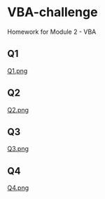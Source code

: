 # VBA-challenge
Homework for Module 2 - VBA

## Q1

[Q1.png](https://github.com/Carneromathi/VBA-challenge/blob/main/Q1.png?raw=true)

## Q2

[Q2.png](https://github.com/Carneromathi/VBA-challenge/blob/main/Q2.png?raw=true)

## Q3

[Q3.png](https://github.com/Carneromathi/VBA-challenge/blob/main/Q3.png?raw=true)


## Q4

[Q4.png](https://github.com/Carneromathi/VBA-challenge/blob/main/Q4.png?raw=true)

